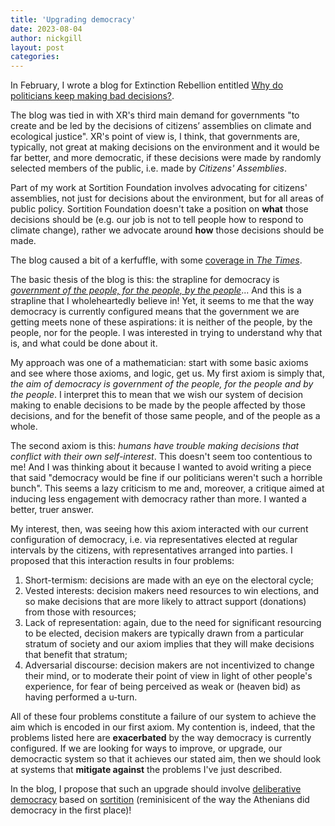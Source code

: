 ```yaml
---
title: 'Upgrading democracy'
date: 2023-08-04
author: nickgill
layout: post
categories:
---
```

In February, I wrote a blog for Extinction Rebellion entitled [Why do politicians keep making bad decisions?](https://rebellion.global/blog/2023/02/15/politiciansmakingbaddecisions/).

The blog was tied in with XR's third main demand for governments "to create and be led by the decisions of citizens’ assemblies on climate and ecological justice". XR's point of view is, I think, that governments are, typically, not great at making decisions on the environment and it would be far better, and more democratic, if these decisions were made by randomly selected members of the public, i.e. made by *Citizens' Assemblies*.

Part of my work at Sortition Foundation involves advocating for citizens' assemblies, not just for decisions about the environment, but for all areas of public policy. Sortition Foundation doesn't take a position on **what** those decisions should be (e.g. our job is not to tell people how to respond to climate change), rather we advocate around **how** those decisions should be made.

The blog caused a bit of a kerfuffle, with some [coverage in *The Times*](https://www.thetimes.co.uk/article/group-that-wants-to-abolish-mps-wins-government-cash-525btrj7k). 

The basic thesis of the blog is this: the strapline for democracy is [*government of the people, for the people, by the people*](https://en.wikipedia.org/wiki/Gettysburg_Address)... And this is a strapline that I wholeheartedly believe in! Yet, it seems to me that the way democracy is currently configured means that the government we are getting meets none of these aspirations: it is neither of the people, by the people, nor for the people. I was interested in trying to understand why that is, and what could be done about it.

My approach was one of a mathematician: start with some basic axioms and see where those axioms, and logic, get us. My first axiom is simply that, *the aim of democracy is government of the people, for the people and by the people*. I interpret this to mean that we wish our system of decision making to enable decisions to be made by the people affected by those decisions, and for the benefit of those same people, and of the people as a whole.

The second axiom is this: *humans have trouble making decisions that conflict with their own self-interest*. This doesn't seem too contentious to me! And I was thinking about it because I wanted to avoid writing a piece that said "democracy would be fine if our politicians weren't such a horrible bunch". This seems a lazy criticism to me and, moreover, a critique aimed at inducing less engagement with democracy rather than more. I wanted a better, truer answer.

My interest, then, was seeing how this axiom interacted with our current configuration of democracy, i.e. via representatives elected at regular intervals by the citizens, with representatives arranged into parties. I proposed that this interaction results in four problems:
 1. Short-termism: decisions are made with an eye on the electoral cycle;
 2. Vested interests: decision makers need resources to win elections, and so make decisions that are more likely to attract support (donations) from those with resources;
 3. Lack of representation: again, due to the need for significant resourcing to be elected, decision makers are typically drawn from a particular stratum of society and our axiom implies that they will make decisions that benefit that stratum;
 4. Adversarial discourse: decision makers are not incentivized to change their mind, or to moderate their point of view in light of other people's experience, for fear of being perceived as weak or (heaven bid) as having performed a u-turn.
 
 All of these four problems constitute a failure of our system to achieve the aim which is encoded in our first axiom.  My contention is, indeed, that the problems listed here are **exacerbated** by the way democracy is currently configured. If we are looking for ways to improve, or upgrade, our democractic system so that it achieves our stated aim, then we should look at systems that **mitigate against** the problems I've just described.
 
 In the blog, I propose that such an upgrade should involve [deliberative democracy](https://en.wikipedia.org/wiki/Deliberative_democracy) based on [sortition](https://en.wikipedia.org/wiki/Sortition) (reminisicent of the way the Athenians did democracy in the first place)!
 


